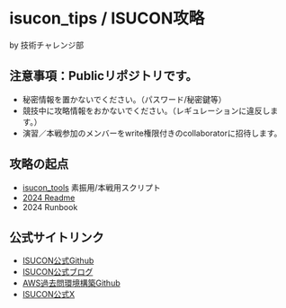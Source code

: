 # isucon_tips / ISUCON攻略
by 技術チャレンジ部

## 注意事項：Publicリポジトリです。
- 秘密情報を置かないでください。（パスワード/秘密鍵等）
- 競技中に攻略情報をおかないでください。（レギュレーションに違反します。）
- 演習／本戦参加のメンバーをwrite権限付きのcollaboratorに招待します。

## 攻略の起点
- [isucon_tools](https://github.com/ChallengeClub/isucon_tools) 素振用/本戦用スクリプト
- [2024 Readme](https://github.com/ChallengeClub/isucon_tips/blob/main/2024/Readme.md)
- 2024 Runbook

## 公式サイトリンク
- [ISUCON公式Github](https://github.com/isucon)
- [ISUCON公式ブログ](https://isucon.net/)
- [AWS過去問環境構築Github](https://github.com/matsuu/aws-isucon)
- [ISUCON公式X](https://twitter.com/isucon_official?ref_src=twsrc%5Etfw%7Ctwcamp%5Eembeddedtimeline%7Ctwterm%5Escreen-name%3Aisucon_official%7Ctwcon%5Es1_c1)
